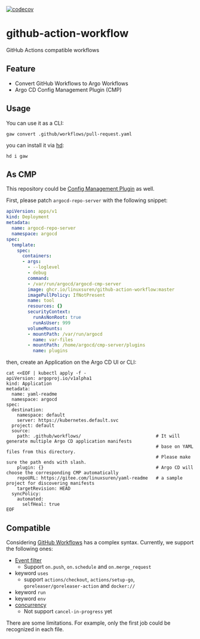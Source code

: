 [![codecov](https://codecov.io/gh/LinuxSuRen/github-action-workflow/branch/master/graph/badge.svg?token=mnFyeD2IQ7)](https://codecov.io/gh/LinuxSuRen/github-action-workflow)

# github-action-workflow
GitHub Actions compatible workflows

## Feature
* Convert GitHub Workflows to Argo Workflows
* Argo CD Config Management Plugin (CMP)

## Usage
You can use it as a CLI:

```shell
gaw convert .github/workflows/pull-request.yaml
```

you can install it via [hd](https://github.com/LinuxSuRen/http-downloader):

```shell
hd i gaw
```

## As CMP
This repository could be [Config Management Plugin](https://argo-cd.readthedocs.io/en/stable/user-guide/config-management-plugins/#option-2-configure-plugin-via-sidecar) as well.

First, please patch `argocd-repo-server` with the following snippet:

```yaml
apiVersion: apps/v1
kind: Deployment
metadata:
  name: argocd-repo-server
  namespace: argocd
spec:
  template:
    spec:
      containers:
      - args:
        - --loglevel
        - debug
        command:
        - /var/run/argocd/argocd-cmp-server
        image: ghcr.io/linuxsuren/github-action-workflow:master
        imagePullPolicy: IfNotPresent
        name: tool
        resources: {}
        securityContext:
          runAsNonRoot: true
          runAsUser: 999
        volumeMounts:
        - mountPath: /var/run/argocd
          name: var-files
        - mountPath: /home/argocd/cmp-server/plugins
          name: plugins
```

then, create an Application on the Argo CD UI or CLI:

```shell
cat <<EOF | kubectl apply -f -
apiVersion: argoproj.io/v1alpha1
kind: Application
metadata:
  name: yaml-readme
  namespace: argocd
spec:
  destination:
    namespace: default
    server: https://kubernetes.default.svc
  project: default
  source:
    path: .github/workflows/                            # It will generate multiple Argo CD application manifests 
                                                        # base on YAML files from this directory.
                                                        # Please make sure the path ends with slash.
    plugin: {}                                          # Argo CD will choose the corresponding CMP automatically
    repoURL: https://gitee.com/linuxsuren/yaml-readme   # a sample project for discovering manifests
    targetRevision: HEAD
  syncPolicy:
    automated:
      selfHeal: true
EOF
```

## Compatible
Considering [GitHub Workflows](https://docs.github.com/en/actions/using-workflows/workflow-syntax-for-github-actions#jobsjob_idstepsuses) 
has a complex syntax. Currently, we support the following ones:

* [Event filter](https://docs.github.com/en/actions/using-workflows/workflow-syntax-for-github-actions#on)
  * Support `on.push`, `on.schedule` and `on.merge_request`
* keyword `uses`
  * support `actions/checkout`, `actions/setup-go`, `goreleaser/goreleaser-action` and `docker://`
* keyword `run`
* keyword `env`
* [concurrency](https://docs.github.com/en/actions/using-workflows/workflow-syntax-for-github-actions#concurrency)
  * Not support `cancel-in-progress` yet

There are some limitations. For example, only the first job could be recognized in each file.

